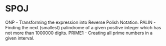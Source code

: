# SPOJ
ONP - Transforming the expression into Reverse Polish Notation.
PALIN - Finding the next (smallest) palindrome of a given positive integer which has not more than 1000000 digits.
PRIME1 - Creating all prime numbers in a given interval.
